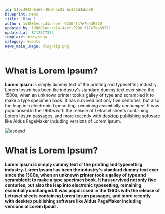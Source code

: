 ```yaml
---
id: 51ec4903-8a65-40d9-ae23-6c392d4abe58
blueprint: news
title: 'Blog 1'
author: 1d8886ec-cd1a-4eef-9230-f17e7ea39f70
updated_by: 1d8886ec-cd1a-4eef-9230-f17e7ea39f70
updated_at: 1712877374
template: news/show
category: Events
news_main_image: blog-big.png
---
```

<h1>What is Lorem Ipsum?</h1><p><strong>Lorem Ipsum</strong> is simply dummy text of the printing and typesetting industry. Lorem Ipsum has been the industry&#039;s standard dummy text ever since the 1500s, when an unknown printer took a galley of type and scrambled it to make a type specimen book. It has survived not only five centuries, but also the leap into electronic typesetting, remaining essentially unchanged. It was popularised in the 1960s with the release of Letraset sheets containing Lorem Ipsum passages, and more recently with desktop publishing software like Aldus PageMaker including versions of Lorem Ipsum.</p><p></p><p><img src="statamic://asset::assets::blog-small-01.png" alt="asdasd"></p><h1>What is Lorem Ipsum?</h1><p><strong>Lorem Ipsum is simply dummy text of the printing and typesetting industry. Lorem Ipsum has been the industry&#039;s standard dummy text ever since the 1500s, when an unknown printer took a galley of type and scrambled it to make a type specimen book. It has survived not only five centuries, but also the leap into electronic typesetting, remaining essentially unchanged. It was popularised in the 1960s with the release of Letraset sheets containing Lorem Ipsum passages, and more recently with desktop publishing software like Aldus PageMaker including versions of Lorem Ipsum.</strong></p>